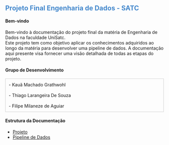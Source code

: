 ## <span style="color: #48c;">**Projeto Final Engenharia de Dados - SATC**</span>



#### **Bem-vindo**

Bem-vindo à documentação do projeto final da matéria de Engenharia de Dados na faculdade UniSatc. <br>
Este projeto tem como objetivo aplicar os conhecimentos adquiridos ao longo da matéria para desenvolver uma pipeline de dados. A documentação aqui presente visa fornecer uma visão detalhada de todas as etapas do projeto.



#### **Grupo de Desenvolvimento**

<div style="border: 1px solid #ccc; padding: 10px; margin: 10px 0;">
- Kauã Machado Grathwohl <br><br>
- Thiago Larangeira De Souza <br><br>
- Filipe Milaneze de Aguiar
</div>



#### **Estrutura da Documentação**

- [Projeto](projeto.md)
- [Pipeline de Dados](pipeline.md)